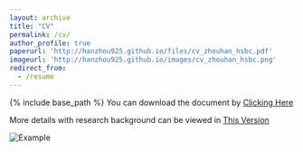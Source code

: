 ```yaml
---
layout: archive
title: "CV"
permalink: /cv/
author_profile: true
paperurl: 'http://hanzhou925.github.io/files/cv_zhouhan_hsbc.pdf'
imageurl: 'http://hanzhou925.github.io/images/cv_zhouhan_hsbc.png'
redirect_from:
  - /resume
---
```


{% include base_path %}
You can download the document by [Clicking Here](files/cv_zhouhan_hsbc_digital1.pdf)

More details with research background can be viewed in [This Version](https://hanzhou925.github.io/files/cv_zhouhan_ac.pdf)

![Example](http://hanzhou925.github.io/images/cv_zhouhan_hsbc_digital1.jpg)
